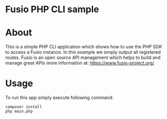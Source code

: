 
Fusio PHP CLI sample
=====

# About

This is a simple PHP CLI application which shows how to use the PHP SDK to access a Fusio instance.
In this example we simply output all registered routes.
Fusio is an open source API management which helps to build and manage great APIs more information at:
https://www.fusio-project.org/

# Usage

To run this app simply execute following command:

```
composer install
php main.php
```
